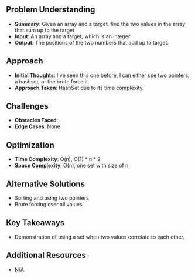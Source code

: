 ## Problem Understanding
- **Summary**: Given an array and a target, find the two values in the array that sum up to the target
- **Input**: An array and a target, which is an integer
- **Output**: The positions of the two numbers that add up to target.

## Approach
- **Initial Thoughts**: I've seen this one before, I can either use two pointers, a hashset, or the brute force it.
- **Approach Taken**: HashSet due to its time complexity.

<!-- ## Approach 2
- **Initial Thoughts**: 
- **Approach Taken**: 
- **Why This Approach**:  -->

## Challenges
- **Obstacles Faced**: 
- **Edge Cases**: None

## Optimization
- **Time Complexity**: O(n), O(1) * n * 2
- **Space Complexity**: O(n), one set with size of n

## Alternative Solutions
- Sorting and using two pointers
- Brute forcing over all values.

## Key Takeaways
- Demonstration of using a set when two values correlate to each other. 

## Additional Resources
- N/A
